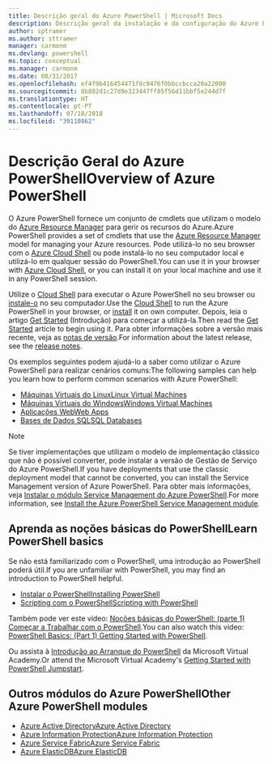 ```yaml
---
title: Descrição geral do Azure PowerShell | Microsoft Docs
description: Descrição geral da instalação e da configuração do Azure PowerShell.
author: sptramer
ms.author: sttramer
manager: carmonm
ms.devlang: powershell
ms.topic: conceptual
ms.manager: carmonm
ms.date: 08/31/2017
ms.openlocfilehash: ef4f9b416454471f8c9476f0bbccbcca20a22000
ms.sourcegitcommit: 8b882d1c27d9e323447ff85f56d11bbf5e244d7f
ms.translationtype: HT
ms.contentlocale: pt-PT
ms.lasthandoff: 07/18/2018
ms.locfileid: "39110862"
---
```

# <a name="overview-of-azure-powershell"></a><span data-ttu-id="67f24-103">Descrição Geral do Azure PowerShell</span><span class="sxs-lookup"><span data-stu-id="67f24-103">Overview of Azure PowerShell</span></span>

<span data-ttu-id="67f24-104">O Azure PowerShell fornece um conjunto de cmdlets que utilizam o modelo do [Azure Resource Manager](/azure/azure-resource-manager/resource-group-overview) para gerir os recursos do Azure.</span><span class="sxs-lookup"><span data-stu-id="67f24-104">Azure PowerShell provides a set of cmdlets that use the [Azure Resource Manager](/azure/azure-resource-manager/resource-group-overview) model for managing your Azure resources.</span></span> <span data-ttu-id="67f24-105">Pode utilizá-lo no seu browser com o [Azure Cloud Shell](/azure/cloud-shell/overview) ou pode instalá-lo no seu computador local e utilizá-lo em qualquer sessão do PowerShell.</span><span class="sxs-lookup"><span data-stu-id="67f24-105">You can use it in your browser with [Azure Cloud Shell](/azure/cloud-shell/overview), or you can install it on your local machine and use it in any PowerShell session.</span></span>

<span data-ttu-id="67f24-106">Utilize o [Cloud Shell](/azure/cloud-shell/overview) para executar o Azure PowerShell no seu browser ou [instale-o](install-azurerm-ps.md) no seu computador.</span><span class="sxs-lookup"><span data-stu-id="67f24-106">Use the [Cloud Shell](/azure/cloud-shell/overview) to run the Azure PowerShell in your browser, or [install](install-azurerm-ps.md) it on own computer.</span></span> <span data-ttu-id="67f24-107">Depois, leia o artigo [Get Started](get-started-azureps.md) (Introdução) para começar a utilizá-la.</span><span class="sxs-lookup"><span data-stu-id="67f24-107">Then read the [Get Started](get-started-azureps.md) article to begin using it.</span></span> <span data-ttu-id="67f24-108">Para obter informações sobre a versão mais recente, veja as [notas de versão](release-notes-azureps.md).</span><span class="sxs-lookup"><span data-stu-id="67f24-108">For information about the latest release, see the [release notes](release-notes-azureps.md).</span></span>

<span data-ttu-id="67f24-109">Os exemplos seguintes podem ajudá-lo a saber como utilizar o Azure PowerShell para realizar cenários comuns:</span><span class="sxs-lookup"><span data-stu-id="67f24-109">The following samples can help you learn how to perform common scenarios with Azure PowerShell:</span></span>

* [<span data-ttu-id="67f24-110">Máquinas Virtuais do Linux</span><span class="sxs-lookup"><span data-stu-id="67f24-110">Linux Virtual Machines</span></span>](/azure/virtual-machines/virtual-machines-linux-powershell-samples?toc=/powershell/azure/toc.json)
* [<span data-ttu-id="67f24-111">Máquinas Virtuais do Windows</span><span class="sxs-lookup"><span data-stu-id="67f24-111">Windows Virtual Machines</span></span>](/azure/virtual-machines/virtual-machines-windows-powershell-samples?toc=/powershell/azure/toc.json)
* [<span data-ttu-id="67f24-112">Aplicações Web</span><span class="sxs-lookup"><span data-stu-id="67f24-112">Web Apps</span></span>](/azure/app-service-web/app-service-powershell-samples?toc=/powershell/azure/toc.json)
* [<span data-ttu-id="67f24-113">Bases de Dados SQL</span><span class="sxs-lookup"><span data-stu-id="67f24-113">SQL Databases</span></span>](/azure/sql-database/sql-database-powershell-samples?toc=/powershell/azure/toc.json)

> [!NOTE]
> <span data-ttu-id="67f24-114">Se tiver implementações que utilizam o modelo de implementação clássico que não é possível converter, pode instalar a versão de Gestão de Serviço do Azure PowerShell.</span><span class="sxs-lookup"><span data-stu-id="67f24-114">If you have deployments that use the classic deployment model that cannot be converted, you can install the Service Management version of Azure PowerShell.</span></span> <span data-ttu-id="67f24-115">Para obter mais informações, veja [Instalar o módulo Service Management do Azure PowerShell](/powershell/azure/servicemanagement/install-azure-ps).</span><span class="sxs-lookup"><span data-stu-id="67f24-115">For more information, see [Install the Azure PowerShell Service Management module](/powershell/azure/servicemanagement/install-azure-ps).</span></span>

## <a name="learn-powershell-basics"></a><span data-ttu-id="67f24-116">Aprenda as noções básicas do PowerShell</span><span class="sxs-lookup"><span data-stu-id="67f24-116">Learn PowerShell basics</span></span>

<span data-ttu-id="67f24-117">Se não está familiarizado com o PowerShell, uma introdução ao PowerShell poderá útil.</span><span class="sxs-lookup"><span data-stu-id="67f24-117">If you are unfamiliar with PowerShell, you may find an introduction to PowerShell helpful.</span></span>

* [<span data-ttu-id="67f24-118">Instalar o PowerShell</span><span class="sxs-lookup"><span data-stu-id="67f24-118">Installing PowerShell</span></span>](/powershell/scripting/installing-windows-powershell)
* [<span data-ttu-id="67f24-119">Scripting com o PowerShell</span><span class="sxs-lookup"><span data-stu-id="67f24-119">Scripting with PowerShell</span></span>](/powershell/scripting/scripting-with-windows-powershell)

<span data-ttu-id="67f24-120">Também pode ver este vídeo: [Noções básicas do PowerShell: (parte 1) Começar a Trabalhar com o PowerShell](https://channel9.msdn.com/Blogs/Taste-of-Premier/PowerShellBasicsPart1).</span><span class="sxs-lookup"><span data-stu-id="67f24-120">You can also watch this video: [PowerShell Basics: (Part 1) Getting Started with PowerShell](https://channel9.msdn.com/Blogs/Taste-of-Premier/PowerShellBasicsPart1).</span></span>

<span data-ttu-id="67f24-121">Ou assista à [Introdução ao Arranque do PowerShell](https://mva.microsoft.com/liveevents/powershell-jumpstart) da Microsoft Virtual Academy.</span><span class="sxs-lookup"><span data-stu-id="67f24-121">Or attend the Microsoft Virtual Academy's [Getting Started with PowerShell Jumpstart](https://mva.microsoft.com/liveevents/powershell-jumpstart).</span></span>

## <a name="other-azure-powershell-modules"></a><span data-ttu-id="67f24-122">Outros módulos do Azure PowerShell</span><span class="sxs-lookup"><span data-stu-id="67f24-122">Other Azure PowerShell modules</span></span>

* [<span data-ttu-id="67f24-123">Azure Active Directory</span><span class="sxs-lookup"><span data-stu-id="67f24-123">Azure Active Directory</span></span>](/powershell/azure/active-directory/)
* [<span data-ttu-id="67f24-124">Azure Information Protection</span><span class="sxs-lookup"><span data-stu-id="67f24-124">Azure Information Protection</span></span>](/powershell/azure/aip/)
* [<span data-ttu-id="67f24-125">Azure Service Fabric</span><span class="sxs-lookup"><span data-stu-id="67f24-125">Azure Service Fabric</span></span>](/powershell/azure/service-fabric/)
* [<span data-ttu-id="67f24-126">Azure ElasticDB</span><span class="sxs-lookup"><span data-stu-id="67f24-126">Azure ElasticDB</span></span>](/powershell/azure/elasticdbjobs/)